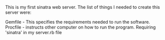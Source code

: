 This is my first sinatra web server.
The list of things I needed to create this server were:

Gemfile - This specifies the requirements needed to run the software.
Procfile - instructs other computer on how to run the program.
Requiring 'sinatra' in my server.rb file
